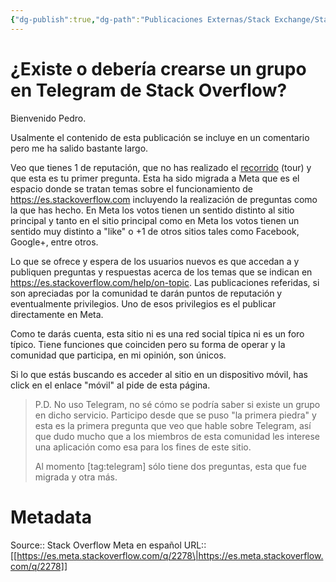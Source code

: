 ```yaml
---
{"dg-publish":true,"dg-path":"Publicaciones Externas/Stack Exchange/Stack Overflow en español/Stack Overflow en español Meta/es.meta.stackoverflow.com-2278.md","permalink":"/publicaciones-externas/stack-exchange/stack-overflow-en-espanol/stack-overflow-en-espanol-meta/es-meta-stackoverflow-com-2278/","title":"¿Existe o debería crearse un grupo en Telegram de Stack Overflow?","hide":true,"noteIcon":"default","created":"2024-04-03T12:49:10.763-06:00","updated":"2024-04-05T16:44:01.505-06:00"}
---
```


# ¿Existe o debería crearse un grupo en Telegram de Stack Overflow?

Bienvenido Pedro. 

Usalmente el contenido de esta publicación se incluye en un comentario pero me ha salido bastante largo.

Veo que tienes 1 de reputación, que no has realizado el [recorrido][1] (tour) y que esta es tu primer pregunta. Esta ha sido migrada a Meta que es el espacio donde se tratan temas sobre el funcionamiento de https://es.stackoverflow.com incluyendo la realización de preguntas como la que has hecho. En Meta los  votos tienen un sentido distinto al sitio principal y tanto en el sitio principal como en Meta los votos tienen un sentido muy distinto a "like" o +1 de otros sitios tales como Facebook, Google+, entre otros. 

Lo que se ofrece y espera de los usuarios nuevos es que accedan a y publiquen preguntas y respuestas acerca de los temas que se indican en https://es.stackoverflow.com/help/on-topic. Las publicaciones referidas, si son apreciadas por la comunidad te darán puntos de reputación y eventualmente privilegios. Uno de esos privilegios es el publicar directamente en Meta.

Como te darás cuenta, esta sitio ni es una red social típica ni es un foro típico. Tiene funciones que coinciden pero su forma de operar y la comunidad que participa, en mi opinión, son únicos.

Si lo que estás buscando es acceder al sitio en un dispositivo móvil, has click en el enlace "móvil" al pide de esta página.

> P.D. No uso Telegram, no sé cómo se podría saber si existe un grupo en dicho servicio. Participo desde que se puso "la primera piedra" y esta es la primera pregunta que veo que hable sobre Telegram, así que dudo mucho que a los miembros de esta comunidad les interese una aplicación como esa para los fines de este sitio.
>
> Al momento [tag:telegram] sólo tiene dos preguntas, esta que fue migrada y otra más.

  [1]: https://es.stackoverflow.com/tour

# Metadata
Source:: Stack Overflow Meta en español
URL:: [[https://es.meta.stackoverflow.com/q/2278\|https://es.meta.stackoverflow.com/q/2278]]


